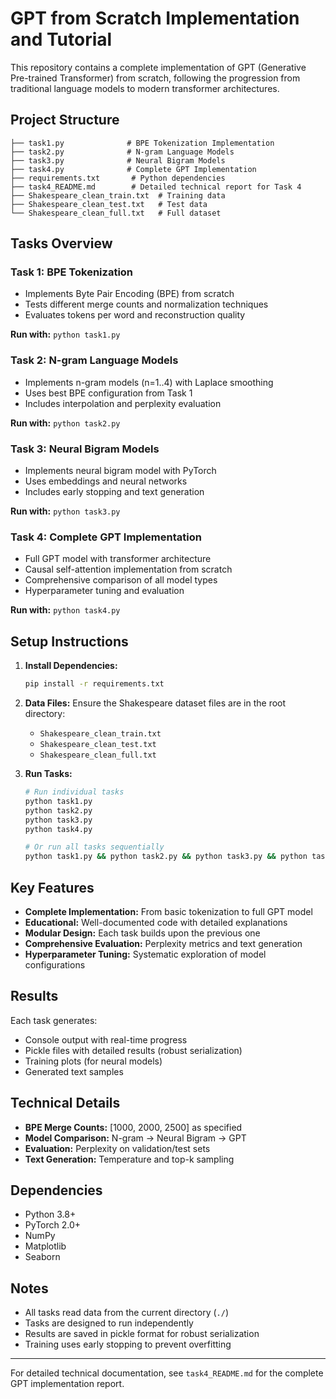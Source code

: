 # GPT from Scratch Implementation and Tutorial

This repository contains a complete implementation of GPT (Generative Pre-trained Transformer) from scratch, following the progression from traditional language models to modern transformer architectures.

## Project Structure

```
├── task1.py              # BPE Tokenization Implementation
├── task2.py              # N-gram Language Models
├── task3.py              # Neural Bigram Models
├── task4.py              # Complete GPT Implementation
├── requirements.txt       # Python dependencies
├── task4_README.md        # Detailed technical report for Task 4
├── Shakespeare_clean_train.txt  # Training data
├── Shakespeare_clean_test.txt   # Test data
└── Shakespeare_clean_full.txt   # Full dataset
```

## Tasks Overview

### Task 1: BPE Tokenization
- Implements Byte Pair Encoding (BPE) from scratch
- Tests different merge counts and normalization techniques
- Evaluates tokens per word and reconstruction quality

**Run with:** `python task1.py`

### Task 2: N-gram Language Models
- Implements n-gram models (n=1..4) with Laplace smoothing
- Uses best BPE configuration from Task 1
- Includes interpolation and perplexity evaluation

**Run with:** `python task2.py`

### Task 3: Neural Bigram Models
- Implements neural bigram model with PyTorch
- Uses embeddings and neural networks
- Includes early stopping and text generation

**Run with:** `python task3.py`

### Task 4: Complete GPT Implementation
- Full GPT model with transformer architecture
- Causal self-attention implementation from scratch
- Comprehensive comparison of all model types
- Hyperparameter tuning and evaluation

**Run with:** `python task4.py`

## Setup Instructions

1. **Install Dependencies:**
   ```bash
   pip install -r requirements.txt
   ```

2. **Data Files:**
   Ensure the Shakespeare dataset files are in the root directory:
   - `Shakespeare_clean_train.txt`
   - `Shakespeare_clean_test.txt`
   - `Shakespeare_clean_full.txt`

3. **Run Tasks:**
   ```bash
   # Run individual tasks
   python task1.py
   python task2.py
   python task3.py
   python task4.py
   
   # Or run all tasks sequentially
   python task1.py && python task2.py && python task3.py && python task4.py
   ```

## Key Features

- **Complete Implementation:** From basic tokenization to full GPT model
- **Educational:** Well-documented code with detailed explanations
- **Modular Design:** Each task builds upon the previous one
- **Comprehensive Evaluation:** Perplexity metrics and text generation
- **Hyperparameter Tuning:** Systematic exploration of model configurations

## Results

Each task generates:
- Console output with real-time progress
- Pickle files with detailed results (robust serialization)
- Training plots (for neural models)
- Generated text samples

## Technical Details

- **BPE Merge Counts:** [1000, 2000, 2500] as specified
- **Model Comparison:** N-gram → Neural Bigram → GPT
- **Evaluation:** Perplexity on validation/test sets
- **Text Generation:** Temperature and top-k sampling

## Dependencies

- Python 3.8+
- PyTorch 2.0+
- NumPy
- Matplotlib
- Seaborn

## Notes

- All tasks read data from the current directory (`./`)
- Tasks are designed to run independently
- Results are saved in pickle format for robust serialization
- Training uses early stopping to prevent overfitting

---

For detailed technical documentation, see `task4_README.md` for the complete GPT implementation report.
